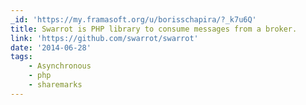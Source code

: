 ```yaml
---
_id: 'https://my.framasoft.org/u/borisschapira/?_k7u6Q'
title: Swarrot is PHP library to consume messages from a broker.
link: 'https://github.com/swarrot/swarrot'
date: '2014-06-28'
tags:
    - Asynchronous
    - php
    - sharemarks
---
```


<div class="markdown"><p></p></div>
